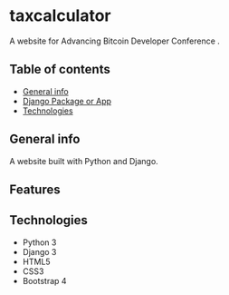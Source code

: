 # taxcalculator

A website for Advancing Bitcoin Developer Conference .




## Table of contents
* [General info](#general-info)
* [Django Package or App](#django-package-or-app)
* [Technologies](#technologies)


## General info
A website  built with Python and Django.

## Features




## Technologies
* Python 3
* Django 3
* HTML5
* CSS3 
* Bootstrap 4
